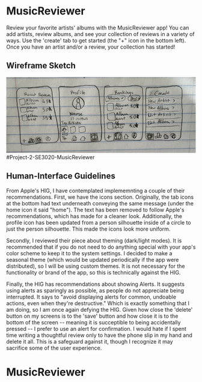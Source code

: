 # MusicReviewer

Review your favorite artists' albums with the MusicReviewer app!
You can add artists, review albums, and see your collection of reviews in a variety of ways. 
Use the 'create' tab to get started (the "+" icon in the bottom left). Once you have an artist and/or a review, your collection has started! 

## Wireframe Sketch
![MusicReview sketch](./diagram.jpeg)#Project-2-SE3020-MusicReviewer

## Human-Interface Guidelines

From Apple's HIG, I have contemplated implememnting a couple of their recommendations. First, we have the icons section. Originally, the tab icons at the bottom had text underneath conveying the same message (under the home icon it said "home"). The text has been removed to follow Apple's recommendations, which has made for a cleaner look. Additionally, the profile icon has been updated from a person silhouette inside of a circle to just the person silhouette. This made the icons look more uniform.

Secondly, I reviewed their piece about theming (dark/light modes). It is recommended that if you do not need to do anything special with your app's color scheme to keep it to the system settings. I decided to make a seasonal theme (which would be updated periodically if the app were distributed), so I will be using custom themes. It is not necessary for the functionality or brand of the app, so this is technically against the HIG.

Finally, the HIG has recommendations about showing Alerts. It suggests using alerts as sparingly as possible, as people do not appreciate being interrupted. It says to "avoid displaying alerts for common, undoable actions, even when they're destructive." Which is exactly something that I am doing, so I am once again defying the HIG. Given how close the 'delete' button on my screens is to the 'save' button and how close it is to the bottom of the screen -- meaning it is succeptible to being accidentally pressed -- I prefer to use an alert for confirmation. I would hate if I spent time writing a thoughtful review only to have the phone slip in my hand and delete it all. This is a safeguard against it, though I recognize it may sacrifice some of the user experience.
# MusicReviewer